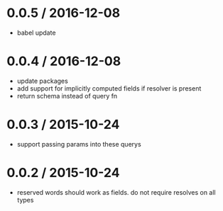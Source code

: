 
0.0.5 / 2016-12-08
==================

  * babel update

0.0.4 / 2016-12-08
==================

  * update packages
  * add support for implicitly computed fields if resolver is present
  * return schema instead of query fn

0.0.3 / 2015-10-24
==================

  * support passing params into these querys

0.0.2 / 2015-10-24
==================

  * reserved words should work as fields. do not require resolves on all types
